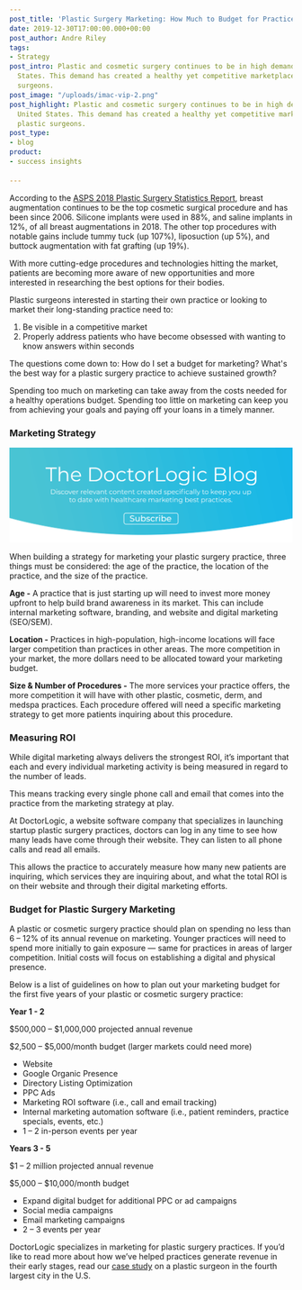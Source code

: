 ```yaml
---
post_title: 'Plastic Surgery Marketing: How Much to Budget for Practice Growth'
date: 2019-12-30T17:00:00.000+00:00
post_author: Andre Riley
tags:
- Strategy
post_intro: Plastic and cosmetic surgery continues to be in high demand in the United
  States. This demand has created a healthy yet competitive marketplace for plastic
  surgeons.
post_image: "/uploads/imac-vip-2.png"
post_highlight: Plastic and cosmetic surgery continues to be in high demand in the
  United States. This demand has created a healthy yet competitive marketplace for
  plastic surgeons.
post_type:
- blog
product:
- success insights

---
```

According to the [ASPS 2018 Plastic Surgery Statistics Report](https://www.plasticsurgery.org/documents/News/Statistics/2018/plastic-surgery-statistics-full-report-2018.pdf "2018 ASPS Statistics"), breast augmentation continues to be the top cosmetic surgical procedure and has been since 2006. Silicone implants were used in 88%, and saline implants in 12%, of all breast augmentations in 2018. The other top procedures with notable gains include tummy tuck (up 107%), liposuction (up 5%), and buttock augmentation with fat grafting (up 19%).

With more cutting-edge procedures and technologies hitting the market, patients are becoming more aware of new opportunities and more interested in researching the best options for their bodies.

Plastic surgeons interested in starting their own practice or looking to market their long-standing practice need to:

1. Be visible in a competitive market
2. Properly address patients who have become obsessed with wanting to know answers within seconds

The questions come down to: How do I set a budget for marketing? What's the best way for a plastic surgery practice to achieve sustained growth?

Spending too much on marketing can take away from the costs needed for a healthy operations budget. Spending too little on marketing can keep you from achieving your goals and paying off your loans in a timely manner.

### Marketing Strategy

[![Get Your Free Market Analysis](/uploads/subscribeblog.png "Get Your Free Market Analysis")](https://doctorlogic.com/analysis?utm_campaign=Market%20Analysis&utm_source=Market%20Analysis&utm_medium=Market%20Analysis%20CTA "Get Your Free Market Analysis")

When building a strategy for marketing your plastic surgery practice, three things must be considered: the age of the practice, the location of the practice, and the size of the practice.

**Age -** A practice that is just starting up will need to invest more money upfront to help build brand awareness in its market. This can include internal marketing software, branding, and website and digital marketing (SEO/SEM).

**Location -** Practices in high-population, high-income locations will face larger competition than practices in other areas. The more competition in your market, the more dollars need to be allocated toward your marketing budget.

**Size & Number of Procedures -** The more services your practice offers, the more competition it will have with other plastic, cosmetic, derm, and medspa practices. Each procedure offered will need a specific marketing strategy to get more patients inquiring about this procedure.

### Measuring ROI

While digital marketing always delivers the strongest ROI, it’s important that each and every individual marketing activity is being measured in regard to the number of leads.

This means tracking every single phone call and email that comes into the practice from the marketing strategy at play.

At DoctorLogic, a website software company that specializes in launching startup plastic surgery practices, doctors can log in any time to see how many leads have come through their website. They can listen to all phone calls and read all emails.

This allows the practice to accurately measure how many new patients are inquiring, which services they are inquiring about, and what the total ROI is on their website and through their digital marketing efforts.

### Budget for Plastic Surgery Marketing

A plastic or cosmetic surgery practice should plan on spending no less than 6 – 12% of its annual revenue on marketing. Younger practices will need to spend more initially to gain exposure — same for practices in areas of larger competition. Initial costs will focus on establishing a digital and physical presence.

Below is a list of guidelines on how to plan out your marketing budget for the first five years of your plastic or cosmetic surgery practice:

**Year 1 - 2**

$500,000 – $1,000,000 projected annual revenue

$2,500 – $5,000/month budget (larger markets could need more)

* Website
* Google Organic Presence
* Directory Listing Optimization
* PPC Ads
* Marketing ROI software (i.e., call and email tracking)
* Internal marketing automation software (i.e., patient reminders, practice specials, events, etc.)
* 1 – 2 in-person events per year

**Years 3 - 5**

$1 – 2 million projected annual revenue

$5,000 – $10,000/month budget

* Expand digital budget for additional PPC or ad campaigns
* Social media campaigns
* Email marketing campaigns
* 2 – 3 events per year

DoctorLogic specializes in marketing for plastic surgery practices. If you’d like to read more about how we’ve helped practices generate revenue in their early stages, read our [case study](https://doctorlogic.com/case-studies/morales-plastic-surgery "Dr. Morales Case Study") on a plastic surgeon in the fourth largest city in the U.S.